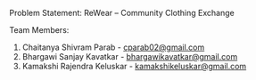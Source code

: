 
Problem Statement: ReWear – Community Clothing Exchange

Team Members:
1. Chaitanya Shivram Parab - cparab02@gmail.com
2. Bhargawi Sanjay Kavatkar - bhargawikavatkar@gmail.com
3. Kamakshi Rajendra Keluskar - kamakshikeluskar@gmail.com
